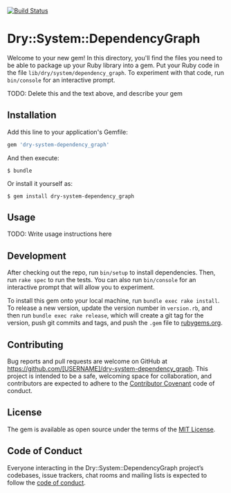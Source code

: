 [![Build Status](https://travis-ci.com/dry-rb/dry-system-dependency_graph.svg?branch=master)](https://travis-ci.com/dry-rb/dry-system-dependency_graph)

# Dry::System::DependencyGraph

Welcome to your new gem! In this directory, you'll find the files you need to be able to package up your Ruby library into a gem. Put your Ruby code in the file `lib/dry/system/dependency_graph`. To experiment with that code, run `bin/console` for an interactive prompt.

TODO: Delete this and the text above, and describe your gem

## Installation

Add this line to your application's Gemfile:

```ruby
gem 'dry-system-dependency_graph'
```

And then execute:

    $ bundle

Or install it yourself as:

    $ gem install dry-system-dependency_graph

## Usage

TODO: Write usage instructions here

## Development

After checking out the repo, run `bin/setup` to install dependencies. Then, run `rake spec` to run the tests. You can also run `bin/console` for an interactive prompt that will allow you to experiment.

To install this gem onto your local machine, run `bundle exec rake install`. To release a new version, update the version number in `version.rb`, and then run `bundle exec rake release`, which will create a git tag for the version, push git commits and tags, and push the `.gem` file to [rubygems.org](https://rubygems.org).

## Contributing

Bug reports and pull requests are welcome on GitHub at https://github.com/[USERNAME]/dry-system-dependency_graph. This project is intended to be a safe, welcoming space for collaboration, and contributors are expected to adhere to the [Contributor Covenant](http://contributor-covenant.org) code of conduct.

## License

The gem is available as open source under the terms of the [MIT License](https://opensource.org/licenses/MIT).

## Code of Conduct

Everyone interacting in the Dry::System::DependencyGraph project’s codebases, issue trackers, chat rooms and mailing lists is expected to follow the [code of conduct](https://github.com/[USERNAME]/dry-system-dependency_graph/blob/master/CODE_OF_CONDUCT.md).

